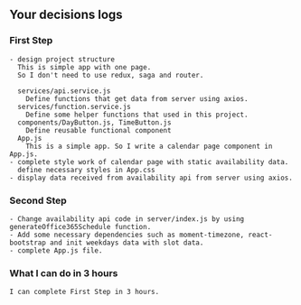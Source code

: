 ## Your decisions logs
 ### First Step
    - design project structure
      This is simple app with one page.
      So I don't need to use redux, saga and router.

      services/api.service.js
        Define functions that get data from server using axios.
      services/function.service.js
        Define some helper functions that used in this project.
      components/DayButton.js, TimeButton.js
        Define reusable functional component
      App.js
        This is a simple app. So I write a calendar page component in App.js.
    - complete style work of calendar page with static availability data.
      define necessary styles in App.css
    - display data received from availability api from server using axios.
### Second Step
    - Change availability api code in server/index.js by using generateOffice365Schedule function.
    - Add some necessary dependencies such as moment-timezone, react-bootstrap and init weekdays data with slot data.
    - complete App.js file.

### What I can do in 3 hours
    I can complete First Step in 3 hours.